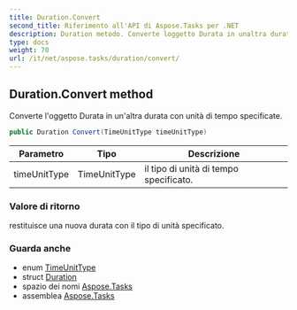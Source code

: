```yaml
---
title: Duration.Convert
second_title: Riferimento all'API di Aspose.Tasks per .NET
description: Duration metodo. Converte loggetto Durata in unaltra durata con unità di tempo specificate.
type: docs
weight: 70
url: /it/net/aspose.tasks/duration/convert/
---
```

## Duration.Convert method

Converte l'oggetto Durata in un'altra durata con unità di tempo specificate.

```csharp
public Duration Convert(TimeUnitType timeUnitType)
```

| Parametro | Tipo | Descrizione |
| --- | --- | --- |
| timeUnitType | TimeUnitType | il tipo di unità di tempo specificato. |

### Valore di ritorno

restituisce una nuova durata con il tipo di unità specificato.

### Guarda anche

* enum [TimeUnitType](../../timeunittype/)
* struct [Duration](../)
* spazio dei nomi [Aspose.Tasks](../../duration/)
* assemblea [Aspose.Tasks](../../../)


